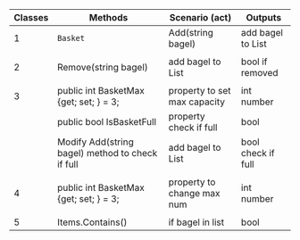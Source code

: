 

  | Classes       | Methods											  | Scenario (act)			    | Outputs			    
  |---------------|---------------------------------------------------|-----------------------------|----------------------|
1 | `Basket`	  | Add(string bagel) 								  | add bagel to List			| bool if added		    
				  |
2				  | Remove(string bagel)							  | add bagel to List			| bool if removed				
				  |
3				  | public int BasketMax {get; set; } = 3;			  | property to set max capacity| int number
				  | public bool IsBasketFull			   		      | property check if full      | bool
				  | Modify Add(string bagel) method to check if full  | add bagel to List        	| bool check if full	
			      |				 
4				  | public int BasketMax {get; set; } = 3;			  | property to change max num	| int number
				  |
5				  | Items.Contains()								  | if bagel in list			| bool
																		

              